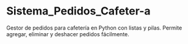 # Sistema_Pedidos_Cafeter-a
Gestor de pedidos para cafetería en Python con listas y pilas. Permite agregar, eliminar y deshacer pedidos fácilmente.
